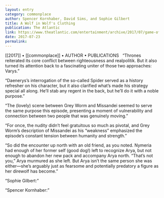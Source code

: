 ```yaml
---
layout: entry
category: commonplace
author: Spencer Kornhaber, David Sims, and Sophie Gilbert
title: A Wolf in Wolf's Clothing
publication: The Atlantic
link: https://www.theatlantic.com/entertainment/archive/2017/07/game-of-thrones-hit-the-deck/534621/
date: 2017-07-23
permalink: 
---
```


[[2017]] • [[commonplace]] • AUTHOR • PUBLICATIONS 
 
“Thrones reiterated its core conflict between righteousness and realpolitik. But it also turned its attention back to a fascinating uniter of those two approaches: Varys.”

“Daenerys’s interrogation of the so-called Spider served as a history refresher on his character, but it also clarified what’s made his strategy special all along. He’ll stab any regent in the back, but he’ll do it with a noble purpose.”

“The (lovely) scene between Grey Worm and Missandei seemed to serve the same purpose this episode, presenting a moment of vulnerability and connection between two people that was genuinely moving.”

“For once, the nudity didn’t feel gratuitous so much as pivotal, and Grey Worm’s description of Missandei as his “weakness” emphasized the episode’s constant tension between humanity and strength.”

“So did the encounter up north with an old friend, as you noted. Nymeria had enough of her former self (good dog!) left to recognize Arya, but not enough to abandon her new pack and accompany Arya north. “That’s not you,” Arya murmured as she left. But Arya isn’t the same person she was either—she’s arguably just as fearsome and potentially predatory a figure as her direwolf has become.”

“Sophie Gilbert:”

“Spencer Kornhaber:”

